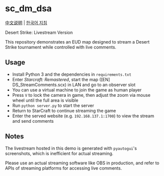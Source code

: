 # sc_dm_dsa

[中文说明](readme.zh.md) | [한국어 지침](readme.ko.md)

Desert Strike: Livestream Version

This repository demonstrates an EUD map designed to stream a Desert Strike tournament while controlled with live comments.

## Usage

- Install Python 3 and the dependencies in ```requirements.txt```
- Enter _Starcraft: Remastered_, start the map ([EN] DS_StreamComments.scx) in LAN and go to an observer slot
- You can use a virtual machine to join the game as human player
- Press ```V``` to lock the camera in game, then adjust the zoom via mouse wheel until the full area is visible
- Run ```python server.py``` to start the server
- Return to StarCraft to continue streaming the game
- Enter the served website (e.g. ```192.168.137.1:1700```) to view the stream and send comments

## Notes

The livestream hosted in this demo is generated with ```pyautogui```'s screenshots, which is inefficient for actual streaming.

Please use an actual streaming software like OBS in production, and refer to APIs of streaming platforms for accessing live comments.
